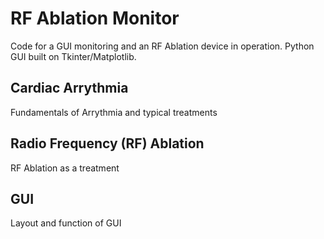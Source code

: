 # RF Ablation Monitor

Code for a GUI monitoring and an RF Ablation device in operation. Python GUI built on Tkinter/Matplotlib.

## Cardiac Arrythmia

Fundamentals of Arrythmia and typical treatments

## Radio Frequency (RF) Ablation

RF Ablation as a treatment

## GUI

Layout and function of GUI
